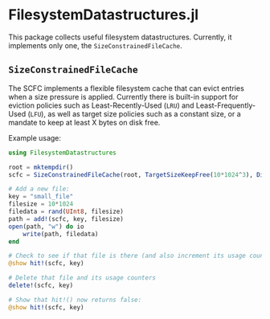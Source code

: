 # FilesystemDatastructures.jl

This package collects useful filesystem datastructures.  Currently, it implements only one, the `SizeConstrainedFileCache`.

## `SizeConstrainedFileCache`

The SCFC implements a flexible filesystem cache that can evict entries when a size pressure is applied.  Currently there is built-in support for eviction policies such as Least-Recently-Used (`LRU`) and Least-Frequently-Used (`LFU`), as well as target size policies such as a constant size, or a mandate to keep at least X bytes on disk free.

Example usage:

```julia
using FilesystemDatastructures

root = mktempdir()
scfc = SizeConstrainedFileCache(root, TargetSizeKeepFree(10*1024^3), DiscardLRU())

# Add a new file:
key = "small_file"
filesize = 10*1024
filedata = rand(UInt8, filesize)
path = add!(scfc, key, filesize)
open(path, "w") do io
    write(path, filedata)
end

# Check to see if that file is there (and also increment its usage counters)
@show hit!(scfc, key)

# Delete that file and its usage counters
delete!(scfc, key)

# Show that hit!() now returns false:
@show hit!(scfc, key)
```